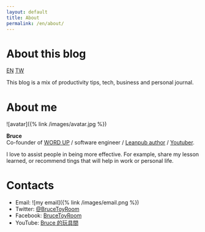 ```yaml
---
layout: default
title: About
permalink: /en/about/
---
```


# About this blog

<a href="/en/about/" class="lang-btn lang-current">EN</a>
<a href="/tw/about" class="lang-btn">TW</a>

This blog is a mix of productivity tips, tech, business and personal journal.

# About me

![avatar]({% link /images/avatar.jpg %})

**Bruce**  
Co-founder of [WORD UP](https://about.wordup.com.tw/) / software engineer / [Leanpub author](https://leanpub.com/effective-life) / [Youtuber](https://www.youtube.com/channel/UCcf138Dhcch3kPyXnoPE5rA).

I love to assist people in being more effective. For example, share my lesson learned, or recommend tings that will help in work or personal life.

# Contacts

* Email: ![my email]({% link /images/email.png %})
* Twitter: [@BruceToyRoom](https://twitter.com/BruceToyRoom)
* Facebook: [BruceToyRoom](https://www.facebook.com/BruceToyRoom)
* YouTube: [Bruce 的玩具間](https://www.youtube.com/channel/UCcf138Dhcch3kPyXnoPE5rA)
